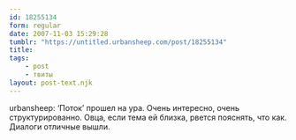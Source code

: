 ```yaml
---
id: 18255134
form: regular
date: 2007-11-03 15:29:28
tumblr: "https://untitled.urbansheep.com/post/18255134"
title:
tags:
    - post
    - твиты
layout: post-text.njk
---
```


<p>urbansheep: &lsquo;Поток&rsquo; прошел на ура. Очень интересно, очень структурированно. Овца, если тема ей близка, рвется пояснять, что как. Диалоги отличные вышли.</p>

